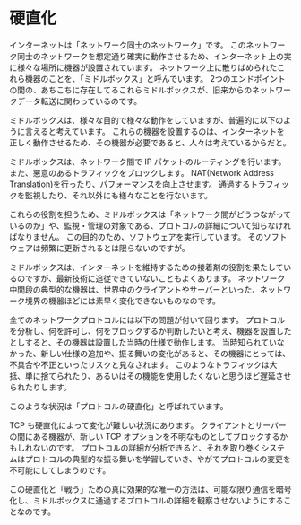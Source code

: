 # 硬直化

インターネットは「ネットワーク同士のネットワーク」です。
このネットワーク同士のネットワークを想定通り確実に動作させるため、インターネット上の実に様々な場所に機器が設置されています。
ネットワーク上に散りばめられたこれら機器のことを、「ミドルボックス」と呼んでいます。
2つのエンドポイントの間の、あちこちに存在してるこれらミドルボックスが、旧来からのネットワークデータ転送に関わっているのです。

ミドルボックスは、様々な目的で様々な動作をしていますが、普遍的に以下のように言えると考えています。
これらの機器を設置するのは、インターネットを正しく動作させるため、その機器が必要であると、人々は考えているからだと。

ミドルボックスは、ネットワーク間で IP パケットのルーティングを行います。
また、悪意のあるトラフィックをブロックします。
NAT(Network Address Translation)を行ったり、パフォーマンスを向上させます。
通過するトラフィックを監視したり、それ以外にも様々なことを行ないます。

これらの役割を担うため、ミドルボックスは「ネットワーク間がどうつながっているのか」や、監視・管理の対象である、プロトコルの詳細について知らなければなりません。
この目的のため、ソフトウェアを実行しています。
そのソフトウェアは頻繁に更新されるとは限らないのですが。

ミドルボックスは、インターネットを維持するための接着剤の役割を果たしているのですが、最新技術に追従できていないこともよくあります。
ネットワーク中間段の典型的な機器は、世界中のクライアントやサーバーといった、ネットワーク境界の機器ほどには素早く変化できないものなのです。

全てのネットワークプロトコルには以下の問題が付いて回ります。
プロトコルを分析し、何を許可し、何をブロックするか判断したいと考え、機器を設置したとしすると、その機器は設置した当時の仕様で動作します。
当時知られていなかった、新しい仕様の追加や、振る舞いの変化があると、その機器にとっては、不具合や不正といったリスクと見なされます。
このようなトラフィックは大抵、単に捨てられたり、あるいはその機能を使用したくないと思うほど遅延させられたりします。

このような状況は「プロトコルの硬直化」と呼ばれています。

TCP も硬直化によって変化が難しい状況にあります。
クライアントとサーバーの間にある機器が、新しい TCP オプションを不明なものとしてブロックするかもしれないのです。
プロトコルの詳細が分析できると、それを取り巻くシステムはプロトコルの典型的な振る舞いを学習していき、やがてプロトコルの変更を不可能にしてしまうのです。

この硬直化と「戦う」ための真に効果的な唯一の方法は、可能な限り通信を暗号化し、ミドルボックスに通過するプロトコルの詳細を観察させないようにすることなのです。
